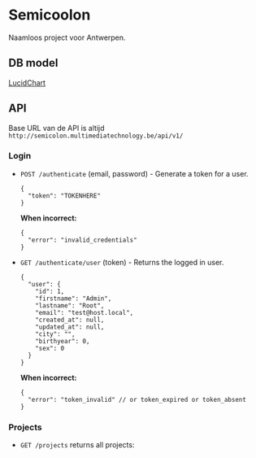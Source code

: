 # Semicoolon
Naamloos project voor Antwerpen.

## DB model
[LucidChart](https://www.lucidchart.com/publicSegments/view/f0ecc069-a7d9-41ea-9374-55223f55f36e "Database Model")

## API
Base URL van de API is altijd `http://semicolon.multimediatechnology.be/api/v1/`

### Login
* `POST /authenticate` (email, password) - Generate a token for a user.
  ```
  {
    "token": "TOKENHERE"
  }
  ```
  **When incorrect:**
  ```
  {
    "error": "invalid_credentials"
  }
  ```

* `GET /authenticate/user` (token) - Returns the logged in user.
  ```
  {
    "user": {
      "id": 1,
      "firstname": "Admin",
      "lastname": "Root",
      "email": "test@host.local",
      "created_at": null,
      "updated_at": null,
      "city": "",
      "birthyear": 0,
      "sex": 0
    }
  }
  ```
  **When incorrect:**
  ```
  {
    "error": "token_invalid" // or token_expired or token_absent
  }
  ```
  
### Projects
* `GET /projects` returns all projects:
  ```

  ```